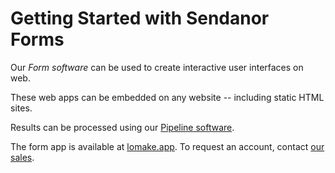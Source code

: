 # Getting Started with Sendanor Forms

Our *Form software* can be used to create interactive user interfaces on web.

These web apps can be embedded on any website -- including static HTML sites.

Results can be processed using our [Pipeline software](../pipelines/index.md).

The form app is available at [lomake.app](https://lomake.app). To request an account, contact 
[our sales](mailto:info@sendanor.fi).

